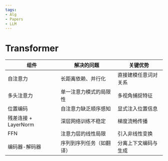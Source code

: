 ```yaml
---
tags:
- Alg
- Papers
- LLM
---
```


# Transformer

| 组件                | 解决的问题                          | 关键优势                          |
|---------------------|-----------------------------------|----------------------------------|
| 自注意力            | 长距离依赖、并行化                 | 直接建模任意词对关系              |
| 多头注意力          | 单一注意力模式的局限性             | 多视角捕捉特征                    |
| 位置编码            | 自注意力缺乏顺序感知               | 显式注入位置信息                  |
| 残差连接 + LayerNorm| 深层网络训练不稳定                 | 梯度流畅传播                      |
| FFN                 | 注意力层的线性局限                 | 引入非线性变换                    |
| 编码器-解码器       | 序列到序列任务（如翻译）           | 分离上下文编码与生成              |

